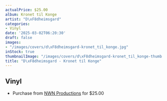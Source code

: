 ```yaml
---
actualPrice: $25.00
album: Kronet til Konge
artist: "D\xF8dheimsgard"
categories:
- Vinyl
date: '2025-03-02T06:20:30'
draft: false
images:
- "/images/covers/d\xF8dheimsgard-kronet_til_konge.jpg"
inStock: true
thumbnailImage: "/images/covers/d\xF8dheimsgard-kronet_til_konge-thumb.jpg"
title: "D\xF8dheimsgard - Kronet til Konge"
---
```


## Vinyl
* Purchase from [NWN Productions](http://shop.nwnprod.com/index.php?route=product/product&path=75&product_id=11848&sort=pd.name&order=ASC) for $25.00
